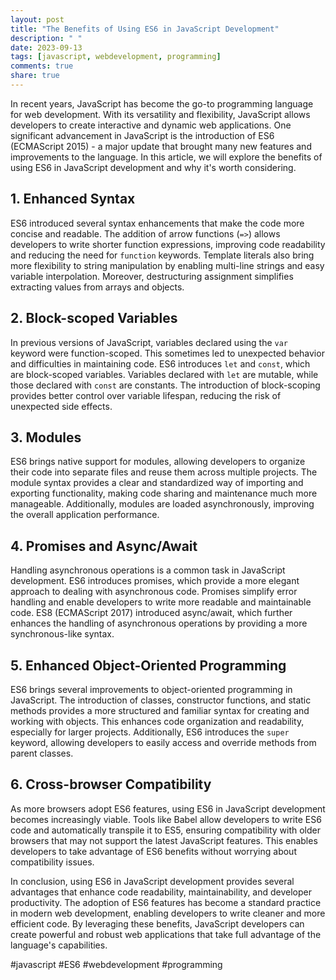 ```yaml
---
layout: post
title: "The Benefits of Using ES6 in JavaScript Development"
description: " "
date: 2023-09-13
tags: [javascript, webdevelopment, programming]
comments: true
share: true
---
```


In recent years, JavaScript has become the go-to programming language for web development. With its versatility and flexibility, JavaScript allows developers to create interactive and dynamic web applications. One significant advancement in JavaScript is the introduction of ES6 (ECMAScript 2015) - a major update that brought many new features and improvements to the language. In this article, we will explore the benefits of using ES6 in JavaScript development and why it's worth considering.

## 1. Enhanced Syntax
ES6 introduced several syntax enhancements that make the code more concise and readable. The addition of arrow functions (`=>`) allows developers to write shorter function expressions, improving code readability and reducing the need for `function` keywords. Template literals also bring more flexibility to string manipulation by enabling multi-line strings and easy variable interpolation. Moreover, destructuring assignment simplifies extracting values from arrays and objects.

## 2. Block-scoped Variables
In previous versions of JavaScript, variables declared using the `var` keyword were function-scoped. This sometimes led to unexpected behavior and difficulties in maintaining code. ES6 introduces `let` and `const`, which are block-scoped variables. Variables declared with `let` are mutable, while those declared with `const` are constants. The introduction of block-scoping provides better control over variable lifespan, reducing the risk of unexpected side effects.

## 3. Modules
ES6 brings native support for modules, allowing developers to organize their code into separate files and reuse them across multiple projects. The module syntax provides a clear and standardized way of importing and exporting functionality, making code sharing and maintenance much more manageable. Additionally, modules are loaded asynchronously, improving the overall application performance.

## 4. Promises and Async/Await
Handling asynchronous operations is a common task in JavaScript development. ES6 introduces promises, which provide a more elegant approach to dealing with asynchronous code. Promises simplify error handling and enable developers to write more readable and maintainable code. ES8 (ECMAScript 2017) introduced async/await, which further enhances the handling of asynchronous operations by providing a more synchronous-like syntax.

## 5. Enhanced Object-Oriented Programming
ES6 brings several improvements to object-oriented programming in JavaScript. The introduction of classes, constructor functions, and static methods provides a more structured and familiar syntax for creating and working with objects. This enhances code organization and readability, especially for larger projects. Additionally, ES6 introduces the `super` keyword, allowing developers to easily access and override methods from parent classes.

## 6. Cross-browser Compatibility
As more browsers adopt ES6 features, using ES6 in JavaScript development becomes increasingly viable. Tools like Babel allow developers to write ES6 code and automatically transpile it to ES5, ensuring compatibility with older browsers that may not support the latest JavaScript features. This enables developers to take advantage of ES6 benefits without worrying about compatibility issues.

In conclusion, using ES6 in JavaScript development provides several advantages that enhance code readability, maintainability, and developer productivity. The adoption of ES6 features has become a standard practice in modern web development, enabling developers to write cleaner and more efficient code. By leveraging these benefits, JavaScript developers can create powerful and robust web applications that take full advantage of the language's capabilities.

#javascript #ES6 #webdevelopment #programming